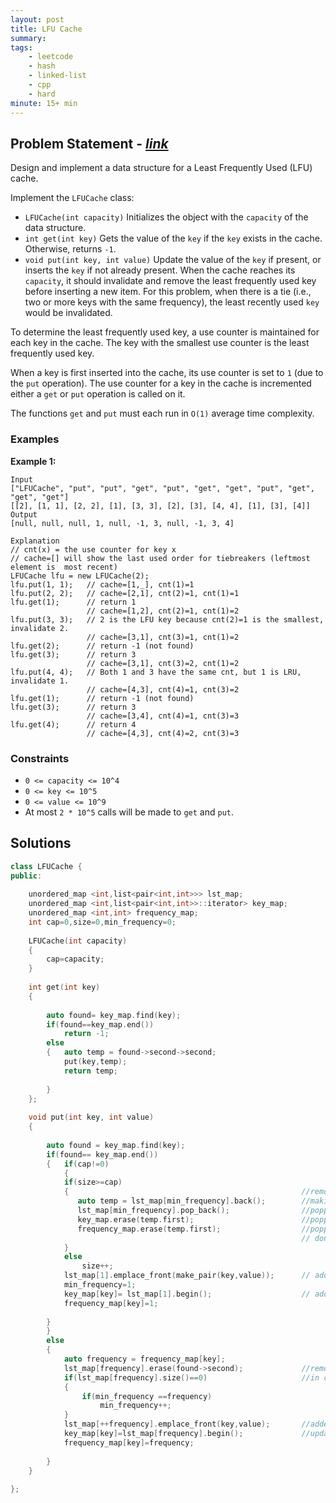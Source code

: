 ```yaml
---
layout: post
title: LFU Cache                       
summary:
tags:
    - leetcode
    - hash
    - linked-list
    - cpp
    - hard
minute: 15+ min
---
```


## Problem Statement - [*link*](https://leetcode.com/problems/lfu-cache/description/)  

Design and implement a data structure for a Least Frequently Used (LFU) cache.

Implement the `LFUCache` class:

+ `LFUCache(int capacity)` Initializes the object with the `capacity` of the data structure.
+ `int get(int key)` Gets the value of the `key` if the `key` exists in the cache. Otherwise, returns `-1`.
+ `void put(int key, int value)` Update the value of the `key` if present, or inserts the `key` if not already present. When the cache reaches its `capacity`, it should invalidate and remove the least frequently used key before inserting a new item. For this problem, when there is a tie (i.e., two or more keys with the same frequency), the least recently used `key` would be invalidated.

To determine the least frequently used key, a use counter is maintained for each key in the cache. The key with the smallest use counter is the least frequently used key.

When a key is first inserted into the cache, its use counter is set to `1` (due to the `put` operation). The use counter for a key in the cache is incremented either a `get` or `put` operation is called on it.

The functions `get` and `put` must each run in `O(1)` average time complexity.

### Examples


**Example 1:**   
```
Input
["LFUCache", "put", "put", "get", "put", "get", "get", "put", "get", "get", "get"]
[[2], [1, 1], [2, 2], [1], [3, 3], [2], [3], [4, 4], [1], [3], [4]]
Output
[null, null, null, 1, null, -1, 3, null, -1, 3, 4]

Explanation
// cnt(x) = the use counter for key x
// cache=[] will show the last used order for tiebreakers (leftmost element is  most recent)
LFUCache lfu = new LFUCache(2);
lfu.put(1, 1);   // cache=[1,_], cnt(1)=1
lfu.put(2, 2);   // cache=[2,1], cnt(2)=1, cnt(1)=1
lfu.get(1);      // return 1
                 // cache=[1,2], cnt(2)=1, cnt(1)=2
lfu.put(3, 3);   // 2 is the LFU key because cnt(2)=1 is the smallest, invalidate 2.
                 // cache=[3,1], cnt(3)=1, cnt(1)=2
lfu.get(2);      // return -1 (not found)
lfu.get(3);      // return 3
                 // cache=[3,1], cnt(3)=2, cnt(1)=2
lfu.put(4, 4);   // Both 1 and 3 have the same cnt, but 1 is LRU, invalidate 1.
                 // cache=[4,3], cnt(4)=1, cnt(3)=2
lfu.get(1);      // return -1 (not found)
lfu.get(3);      // return 3
                 // cache=[3,4], cnt(4)=1, cnt(3)=3
lfu.get(4);      // return 4
                 // cache=[4,3], cnt(4)=2, cnt(3)=3
```



### Constraints

+ `0 <= capacity <= 10^4`
+ `0 <= key <= 10^5`
+ `0 <= value <= 10^9`
+ At most `2 * 10^5` calls will be made to `get` and `put`.

## Solutions

```cpp
class LFUCache {
public:
  
    unordered_map <int,list<pair<int,int>>> lst_map;                    //will store frequency as key and list of all <key,value> with that frequency
    unordered_map <int,list<pair<int,int>>::iterator> key_map;          //will store key and it's respective address
    unordered_map <int,int> frequency_map;                              //will store key and it's frequency
    int cap=0,size=0,min_frequency=0;
    
    LFUCache(int capacity)
    {
        cap=capacity;
    }
    
    int get(int key) 
    {
      
        auto found= key_map.find(key);
        if(found==key_map.end())
            return -1;
        else
        {   auto temp = found->second->second;
            put(key,temp);
            return temp;
            
        }
    };
    
    void put(int key, int value) 
    {
        
        auto found = key_map.find(key);
        if(found== key_map.end()) 
        {   if(cap!=0)
            {  
            if(size>=cap)
            {                                                    //removing page
               auto temp = lst_map[min_frequency].back();        //making copy of popped element
               lst_map[min_frequency].pop_back();                //popping it out
               key_map.erase(temp.first);                        //popping from key_map
               frequency_map.erase(temp.first);                  //popping from frequency_map;
                                                                 // done removing
            }
            else
                size++;
            lst_map[1].emplace_front(make_pair(key,value));      // adding node in list
            min_frequency=1;
            key_map[key]= lst_map[1].begin();                    // adding new key iterator pair in key map
            frequency_map[key]=1;
            
        }
        }
        else
        {
            auto frequency = frequency_map[key];
            lst_map[frequency].erase(found->second);             //removed from old list
            if(lst_map[frequency].size()==0)                     //in case list becomes empty it might change min_frequency
            {
                if(min_frequency ==frequency)
                    min_frequency++;
            }
            lst_map[++frequency].emplace_front(key,value);       //added in new list
            key_map[key]=lst_map[frequency].begin();             //updated in keymap
            frequency_map[key]=frequency; 
            
        }
    }
    
};
```

